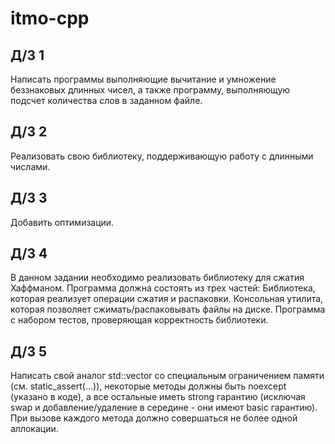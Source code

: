 # itmo-cpp
## Д/З 1
Написать программы выполняющие вычитание и умножение беззнаковых длинных чисел, а также программу, выполняющую подсчет количества слов в заданном файле.
## Д/З 2
Реализовать свою библиотеку, поддерживающую работу с длинными числами.
## Д/З 3
Добавить оптимизации.
## Д/З 4
В данном задании необходимо реализовать библиотеку для сжатия Хаффманом.
Программа должна состоять из трех частей:
    Библиотека, которая реализует операции сжатия и распаковки.
    Консольная утилита, которая позволяет сжимать/распаковывать файлы на диске.
    Программа с набором тестов, проверяющая корректность библиотеки.
## Д/З 5
Написать свой аналог std::vector со специальным ограничением памяти (см. static_assert(...)), некоторые методы должны быть noexcept (указано в коде), а все остальные иметь strong гарантию (исключая swap и добавление/удаление в середине - они имеют basic гарантию). При вызове каждого метода должно совершаться не более одной аллокации.
